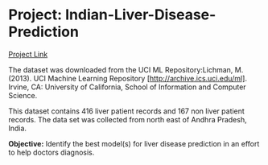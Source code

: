 # Project: Indian-Liver-Disease-Prediction

<a href="https://bdetanico.github.io/Indian-Liver-Disease-Prediction/Indian-Liver-Disease-Prediction.html">Project Link</a>

The dataset was downloaded from the UCI ML Repository:Lichman, M. (2013). UCI Machine Learning Repository [http://archive.ics.uci.edu/ml]. Irvine, CA: University of California, School of Information and Computer Science.

This dataset contains 416 liver patient records and 167 non liver patient records. The data set was collected from north east of Andhra Pradesh, India.

**Objective:** Identify the best model(s) for liver disease prediction in an effort to help doctors diagnosis.
